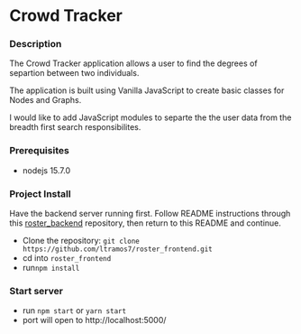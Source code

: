 # Crowd Tracker

### Description

The Crowd Tracker application allows a user to find the degrees of separtion between two individuals.

The application is built using Vanilla JavaScript to create basic classes for Nodes and Graphs.

I would like to add JavaScript modules to separte the the user data from the breadth first search responsibilites.

### Prerequisites
- nodejs 15.7.0


### Project Install
Have the backend server running first. Follow README instructions through this [roster_backend](https://github.com/ltramos7/roster_backend) repository, then return to this README and continue.

- Clone the repository: `git clone https://github.com/ltramos7/roster_frontend.git`
- cd into `roster_frontend`
- run`npm install`

### Start server
- run `npm start` or `yarn start`
- port will open to http://localhost:5000/